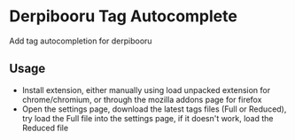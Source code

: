 # Derpibooru Tag Autocomplete
Add tag autocompletion for derpibooru

## Usage
- Install extension, either manually using load unpacked extension for chrome/chromium, or through the mozilla addons page for firefox
- Open the settings page, download the latest tags files (Full or Reduced), try load the Full file into the settings page, if it doesn't work, load the Reduced file
